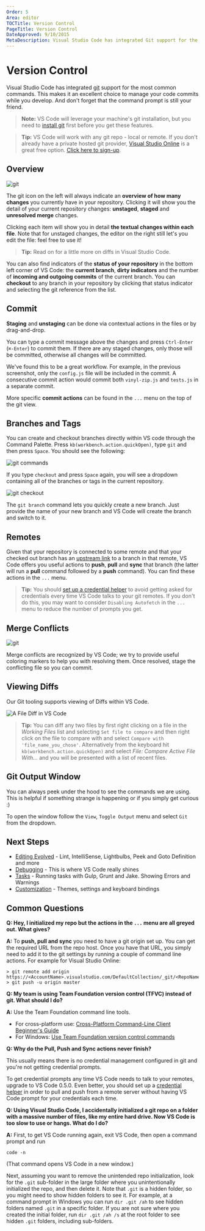 ```yaml
---
Order: 5
Area: editor
TOCTitle: Version Control
PageTitle: Version Control
DateApproved: 9/10/2015
MetaDescription: Visual Studio Code has integrated Git support for the most common commands.
---
```


# Version Control
Visual Studio Code has integrated [git](http://git-scm.com/) support for the most common commands.
This makes it an excellent choice to manage your code commits while you develop.
And don't forget that the command prompt is still your friend.

>**Note:** VS Code will leverage your machine's git installation, but you need
to [install git](http://git-scm.com/download) first before you get these features.

>**Tip:** VS Code will work with any git repo - local or remote.  If you don't already have a private hosted git provider, [Visual Studio Online](https://www.visualstudio.com/products/what-is-visual-studio-online-vs) is a great free option. [Click here to sign-up](http://go.microsoft.com/fwlink/?LinkID=307137&campaign=o~msft~code~vc).

## Overview

![git](images/versioncontrol/overview.png)

The git icon on the left will always indicate
an **overview of how many changes** you currently have in your repository.
Clicking it will show you the detail of your current repository changes: **unstaged**,
**staged** and **unresolved merge** changes.

Clicking each item will show you in detail
**the textual changes within each file**. Note that for unstaged changes, the editor
on the right still let's you edit the file: feel free to use it!

>**Tip:** Read on for a little more on diffs in Visual Studio Code.

You can also find indicators of the **status of your repository** in the bottom left corner
of VS Code: the **current branch**, **dirty indicators** and the number of
**incoming and outgoing commits** of the current branch.
You can **checkout** to any branch in your repository by clicking that status indicator
and selecting the git reference from the list.


## Commit
**Staging** and **unstaging** can be done via contextual actions in the files or by drag-and-drop.

You can type a commit message above the changes and press `Ctrl-Enter` (`⌘-Enter`) to commit them.
If there are any staged changes, only those will be committed, otherwise all changes will be committed.

We've found this to be a great workflow. For example, in the previous screenshot, only the `config.js` file will be included in the commit.
A consecutive commit action would commit both `vinyl-zip.js` and `tests.js` in a
separate commit.

More specific **commit actions** can be found in the `...` menu on the top of the
git view.

## Branches and Tags

You can create and checkout branches directly within VS code through the Command Palette. Press `kb(workbench.action.quickOpen)`, type `git` and then press `Space`. You should see the following:

![git commands](images/versioncontrol/gitcommands.png)

If you type `checkout` and press `Space` again, you will see a dropdown containing all of the branches or tags in the current repository.

![git checkout](images/versioncontrol/gitbranches.png)

The `git branch` command lets you quickly create a new branch.  Just provide the name of your new branch and VS Code will create the branch and switch to it.

## Remotes
Given that your repository is connected to some remote and that your checked out branch
has an [upstream link](http://git-scm.com/book/ch3-5.html) to a branch in that remote,
VS Code offers you useful actions to **push**, **pull** and **sync** that branch (the
latter will run a **pull** command followed by a **push** command). You can find these
actions in the `...` menu.

>**Tip:** You should
[set up a credential helper](https://help.github.com/articles/caching-your-github-password-in-git/)
to avoid getting asked for credentials every time VS Code talks to your git remotes.  If you don't do this, you may want to consider `Disabling Autofetch` in the `...` menu to reduce the number of prompts you get.


## Merge Conflicts
![git](images/versioncontrol/merge.png)

Merge conflicts are recognized by VS Code; we try to provide useful
coloring markers to help you with resolving them. Once resolved, stage the conflicting file
so you can commit.

## Viewing Diffs
Our Git tooling supports viewing of Diffs within VS Code.

![A File Diff in VS Code](images/versioncontrol/diff.png)

>**Tip:** You can diff any two files by first right clicking on a file in the *Working Files* list and selecting `Set file to compare` and then right click on the file to compare with and select `Compare with 'file_name_you_chose'`.   Alternatively from the keyboard hit `kb(workbench.action.quickOpen)` and select *File: Compare Active File With...* and you will be presented with a list of recent files.

## Git Output Window

You can always peek under the hood to see the commands we are using.  This is helpful if something strange is happening or if you simply get curious :)

To open the window follow the `View`, `Toggle Output` menu and select `Git` from the dropdown.

## Next Steps

* [Editing Evolved](editingevolved) - Lint, IntelliSense, Lightbulbs, Peek and Goto Definition and more
* [Debugging](debugging) - This is where VS Code really shines
* [Tasks](tasks) - Running tasks with Gulp, Grunt and Jake.  Showing Errors and Warnings
* [Customization](customization) - Themes, settings and keyboard bindings

## Common Questions

**Q: Hey, I initialized my repo but the actions in the `...` menu are all greyed out. What gives?**

**A:** To **push, pull and sync** you need to have a git origin set up.  You can get the required URL from the repo host.  Once you have that URL, you simply need to add it to the git settings by running a couple of command line actions. For example for Visual Studio Online:
```
> git remote add origin https://<AccountName>.visualstudio.com/DefaultCollection/_git/<RepoName>
> git push -u origin master
```

**Q: My team is using Team Foundation version control (TFVC) instead of git. What should I do?**

**A:** Use the Team Foundation command line tools.

* For cross-platform use: [Cross-Platform Command-Line Client Beginner's Guide](https://msdn.microsoft.com/en-us/library/hh873092.aspx)
* For Windows: [Use Team Foundation version control commands](https://msdn.microsoft.com/en-us/library/vstudio/cc31bk2e.aspx)

**Q: Why do the Pull, Push and Sync actions never finish?**

This usually means there is no credential management configured in git and you're not getting credential prompts.

To get credential prompts any time VS Code needs to talk to your remotes, upgrade to VS Code 0.5.0. Even better, you should set up a [credential helper](https://help.github.com/articles/caching-your-github-password-in-git/)
in order to pull and push from a remote server without having VS Code prompt for your credentials each time.

**Q: Using Visual Studio Code, I accidentally initialized a git repo on a folder with a massive number of files, like my entire hard drive. Now VS Code is too slow to use or hangs. What do I do?**

**A:** First, to get VS Code running again, exit VS Code, then open a command prompt and run

`code -n`

(That command opens VS Code in a new window.)

Next, assuming you want to remove the unintended repo initialization, look for the `.git` sub-folder in the large folder where you unintentionally initialized the repo, and then delete it. Note that `.git` is a hidden folder, so you might need to show hidden folders to see it. For example, at a command prompt in Windows you can run `dir .git /ah` to see hidden folders named `.git` in a specific folder. If you are not sure where you created the initial folder, run `dir .git /ah /s` at the root folder to see hidden `.git` folders, including sub-folders.


